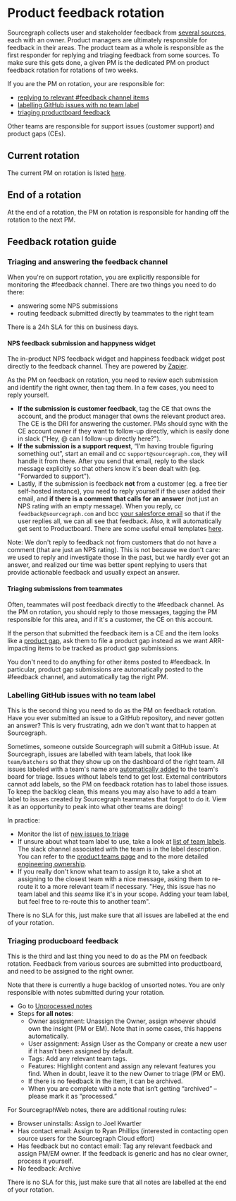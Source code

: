 # Product feedback rotation

Sourcegraph collects user and stakeholder feedback from [several sources](user_stakeholder_feedback.md), each with an owner. Product managers are ultimately responsible for feedback in their areas. The product team as a whole is responsible as the first responder for replying and triaging feedback from some sources. To make sure this gets done, a given PM is the dedicated PM on product feedback rotation for rotations of two weeks.

If you are the PM on rotation, your are responsible for:

- [replying to relevant #feedback channel items](#triaging-and-answering-the-feedback-channel)
- [labelling GitHub issues with no team label](#labelling-gitHub-issues-with-no-team-label)
- [triaging productboard feedback](#triaging-producboard-feedback)

Other teams are responsible for support issues (customer support) and product gaps (CEs).

## Current rotation

The current PM on rotation is listed [here](https://docs.google.com/document/d/1TTRjK-CL38fdCvrVUgRL70agUiwDbQFJXCo8IuJmLls/edit#heading=h.z3gywz4ddkbk).

## End of a rotation

At the end of a rotation, the PM on rotation is responsible for handing off the rotation to the next PM.

## Feedback rotation guide

### Triaging and answering the feedback channel

When you're on support rotation, you are explicitly responsible for monitoring the #feedback channel. There are two things you need to do there:

- answering some NPS submissions
- routing feedback submitted directly by teammates to the right team

There is a 24h SLA for this on business days.

#### NPS feedback submission and happyness widget

The in-product NPS feedback widget and happiness feedback widget post directly to the feedback channel. They are powered by [Zapier](https://zapier.com/app/zaps/folder/828861).

As the PM on feedback on rotation, you need to review each submission and identify the right owner, then tag them. In a few cases, you need to reply yourself.

- **If the submission is customer feedback**, tag the CE that owns the account, and the product manager that owns the relevant product area. The CE is the DRI for answering the customer. PMs should sync with the CE account owner if they want to follow-up directly, which is easily done in slack ("Hey, @<ce-owner> can I follow-up directly here?").
- **If the submission is a support request**, “I’m having trouble figuring something out”, start an email and cc `support@sourcegraph.com`, they will handle it from there. After you send that email, reply to the slack message explicitly so that others know it's been dealt with (eg. "Forwarded to support").
- Lastly, if the submission is feedback **not** from a customer (eg. a free tier self-hosted instance), you need to reply yourself if the user added their email, and **if there is a comment that calls for an answer** (not just an NPS rating with an empty message). When you reply, cc `feedback@sourcegraph.com` and bcc [your salesforce email](https://www.google.com/url?q=https://sourcegraph2020.lightning.force.com/lightning/settings/personal/EmailToSalesforceUserSetup/home&sa=D&source=docs&ust=1644257326395356&usg=AOvVaw0KQKoT-nlb8dZb8xk7iyPa) so that if the user replies all, we can all see that feedback. Also, it will automatically get sent to Productboard. There are some useful email templates [here](https://docs.google.com/document/d/1TTRjK-CL38fdCvrVUgRL70agUiwDbQFJXCo8IuJmLls).

Note: We don't reply to feedback not from customers that do not have a comment (that are just an NPS rating). This is not because we don't care: we used to reply and investigate those in the past, but we hardly ever got an answer, and realized our time was better spent replying to users that provide actionable feedback and usually expect an answer.

#### Triaging submissions from teammates

Often, teammates will post feedback directly to the #feedback channel. As the PM on rotation, you should reply to those messages, tagging the PM responsible for this area, and if it's a customer, the CE on this account.

If the person that submitted the feedback item is a CE and the item looks like a [product gap](surfacing_product_feedback.md#what-is-a-product-gap), ask them to file a product gap instead as we want ARR-impacting items to be tracked as product gap submissions.

You don't need to do anything for other items posted to #feedback. In particular, product gap submissions are automatically posted to the #feedback channel, and automatically tag the right PM.

### Labelling GitHub issues with no team label

This is the second thing you need to do as the PM on feedback rotation. Have you ever submitted an issue to a GitHub repository, and never gotten an answer? This is very frustrating, adn we don't want that to happen at Sourcegraph.

Sometimes, someone outside Sourcegraph will submit a GitHub issue. At Sourcegraph, issues are labelled with team labels, that look like `team/batchers` so that they show up on the dashboard of the right team. All issues labeled with a team's name are [automatically added](https://github.com/sourcegraph/sourcegraph/blob/main/.github/workflows/label-move.yml) to the team's board for triage. Issues without labels tend to get lost. External contributors cannot add labels, so the PM on feedback rotation has to label those issues. To keep the backlog clean, this means you may also have to add a team label to issues created by Sourcegraph teammates that forgot to do it. View it as an opportunity to peak into what other teams are doing!

In practice:

- Monitor the list of [new issues to triage](https://github.com/sourcegraph/sourcegraph/issues?page=2&q=is%3Aissue+no%3Alabel+is%3Aopen)
- If unsure about what team label to use, take a look at [list of team labels](https://github.com/sourcegraph/sourcegraph/labels?q=team+%2F). The slack channel associated with the team is in the label description. You can refer to the [product teams page](../team/product_teams.md) and to the more detailed [engineering ownership](../../engineering/process/engineering_ownership.md).
- If you really don't know what team to assign it to, take a shot at assigning to the closest team with a nice message, asking them to re-route it to a more relevant team if necessary. "Hey, this issue has no team label and this _seems_ like it's in your scope. Adding your team label, but feel free to re-route this to another team".

There is no SLA for this, just make sure that all issues are labelled at the end of your rotation.

### Triaging producboard feedback

This is the third and last thing you need to do as the PM on feedback rotation. Feedback from various sources are submitted into productboard, and need to be assigned to the right owner.

Note that there is currently a huge backlog of unsorted notes. You are only responsible with notes submitted during your rotation.

- Go to [Unprocessed notes](https://sourcegraph.productboard.com/insights/notes/unprocessed/notes/21590532)
- Steps **for all notes**:
  - Owner assignment: Unassign the Owner, assign whoever should own the insight (PM or EM). Note that in some cases, this happens automatically.
  - User assignment: Assign User as the Company or create a new user if it hasn’t been assigned by default.
  - Tags: Add any relevant team tags.
  - Features: Highlight content and assign any relevant features you find. When in doubt, leave it to the new Owner to triage (PM or EM).
  - If there is no feedback in the item, it can be archived.
  - When you are complete with a note that isn’t getting “archived” – please mark it as “processed.”

For SourcegraphWeb notes, there are additional routing rules:

- Browser uninstalls: Assign to Joel Kwartler
- Has contact email: Assign to Ryan Phillips (interested in contacting open source users for the Sourcegraph Cloud effort)
- Has feedback but no contact email: Tag any relevant feedback and assign PM/EM owner. If the feedback is generic and has no clear owner, process it yourself.
- No feedback: Archive

There is no SLA for this, just make sure that all notes are labelled at the end of your rotation.
